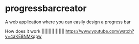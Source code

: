 # progressbarcreator
A web application where you can easily design a progress bar


How does it work
||||||||||||||||
https://www.youtube.com/watch?v=4aKE8NMkqpw
